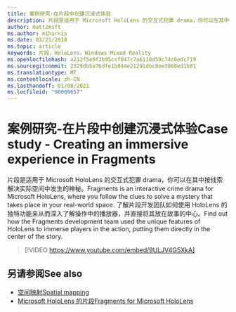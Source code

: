 ```yaml
---
title: 案例研究-在片段中创建沉浸式体验
description: 片段是适用于 Microsoft HoloLens 的交互式犯罪 drama，你可以在其中按线索解决实际空间中发生的神秘。
author: mattzmsft
ms.author: miharnis
ms.date: 03/21/2018
ms.topic: article
keywords: 片段，HoloLens，Windows Mixed Reality
ms.openlocfilehash: a212f5e9f3b95ccf047c7a6118d59c74c6edc719
ms.sourcegitcommit: 2329db5a76dfe1b844e21291dbc8ee3888ed1b81
ms.translationtype: MT
ms.contentlocale: zh-CN
ms.lasthandoff: 01/08/2021
ms.locfileid: "98009657"
---
```

# <a name="case-study---creating-an-immersive-experience-in-fragments"></a><span data-ttu-id="576e4-104">案例研究-在片段中创建沉浸式体验</span><span class="sxs-lookup"><span data-stu-id="576e4-104">Case study - Creating an immersive experience in Fragments</span></span>

<span data-ttu-id="576e4-105">片段是适用于 Microsoft HoloLens 的交互式犯罪 drama，你可以在其中按线索解决实际空间中发生的神秘。</span><span class="sxs-lookup"><span data-stu-id="576e4-105">Fragments is an interactive crime drama for Microsoft HoloLens, where you follow the clues to solve a mystery that takes place in your real-world space.</span></span> <span data-ttu-id="576e4-106">了解片段开发团队如何使用 HoloLens 的独特功能来从而深入了解操作中的播放器，并直接将其放在故事的中心。</span><span class="sxs-lookup"><span data-stu-id="576e4-106">Find out how the Fragments development team used the unique features of HoloLens to immerse players in the action, putting them directly in the center of the story.</span></span>

>[!VIDEO https://www.youtube.com/embed/9ULJV4G5XkA]

## <a name="see-also"></a><span data-ttu-id="576e4-107">另请参阅</span><span class="sxs-lookup"><span data-stu-id="576e4-107">See also</span></span>

* [<span data-ttu-id="576e4-108">空间映射</span><span class="sxs-lookup"><span data-stu-id="576e4-108">Spatial mapping</span></span>](../design/spatial-mapping.md)
* [<span data-ttu-id="576e4-109">Microsoft HoloLens 的片段</span><span class="sxs-lookup"><span data-stu-id="576e4-109">Fragments for Microsoft HoloLens</span></span>](https://www.microsoft.com/p/fragments/9nblggh5ggm8)
